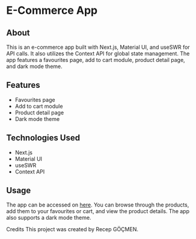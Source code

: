 # E-Commerce App

## About
This is an e-commerce app built with Next.js, Material UI, and useSWR for API calls. It also utilizes the Context API for global state management. The app features a favourites page, add to cart module, product detail page, and dark mode theme.

## Features

- Favourites page
- Add to cart module
- Product detail page
- Dark mode theme

## Technologies Used

- Next.js
- Material UI
- useSWR
- Context API

## Usage
The app can be accessed on [here](https://e-commerce-app-mocha-eta.vercel.app/).
You can browse through the products, add them to your favourites or cart, and view the product details.
The app also supports a dark mode theme.

Credits
This project was created by Recep GÖÇMEN.

